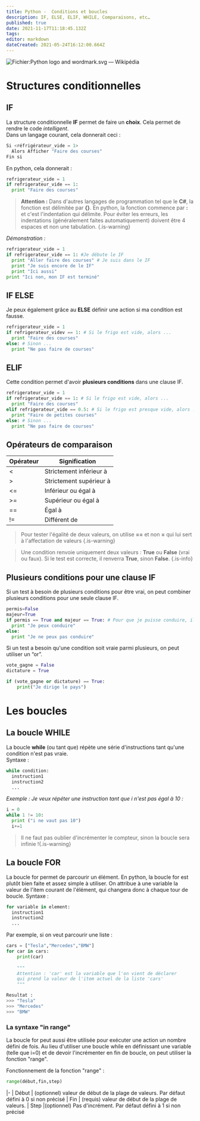 ```yaml
---
title: Python -  Conditions et boucles 
description: IF, ELSE, ELIF, WHILE, Comparaisons, etc…
published: true
date: 2021-11-17T11:18:45.132Z
tags: 
editor: markdown
dateCreated: 2021-05-24T16:12:00.664Z
---
```


![Fichier:Python logo and wordmark.svg — Wikipédia](https://upload.wikimedia.org/wikipedia/commons/thumb/f/f8/Python_logo_and_wordmark.svg/1200px-Python_logo_and_wordmark.svg.png)

# Structures conditionnelles

## IF

La structure conditionnelle **IF** permet de faire un **choix**. Cela permet de rendre le code *intelligent*.  
Dans un langage courant, cela donnerait ceci :

```python
Si <réfrigérateur_vide = 1>
  Alors Afficher "Faire des courses"
Fin si
```

En python, cela donnerait :

```python
refrigerateur_vide = 1
if refrigerateur_vide == 1:
  print "Faire des courses"
```

> **Attention :** Dans d'autres langages de programmation tel que le **C#**, la fonction est délimitée par **{}**. En python, la fonction commence par **:** et c'est l'indentation qui délimite.
> Pour éviter les erreurs, les indentations (généralement faites automatiquement) doivent être 4 espaces et non une tabulation.
{.is-warning}

*Démonstration :*

```python
refrigerateur_vide = 1
if refrigerateur_vide == 1: #Je débute le IF
  print "Aller faire des courses" # Je suis dans le IF
  print "Je suis encore de le IF"
  print "Ici aussi"
print "Ici non, mon IF est terminé"
```

## IF ELSE

Je peux également grâce au **ELSE** définir une action si ma condition est fausse.

```python
refrigerateur_vide = 1
if refrigerateur_videv == 1: # Si le frigo est vide, alors ...
  print "Faire des courses"
else: # Sinon ...
  print "Ne pas faire de courses"
```

## ELIF

Cette condition permet d'avoir **plusieurs conditions** dans une clause IF.

```python
refrigerateur_vide = 1
if refrigerateur_vide == 1: # Si le frigo est vide, alors ...
  print "Faire des courses"
elif refrigerateur_vide == 0.5: # Si le frigo est presque vide, alors ...
  print "Faire de petites courses"
else: # Sinon ...
  print "Ne pas faire de courses"
```

## Opérateurs de comparaison

| **Opérateur** | **Signification** |
| --- | --- |
| <   | Strictement inférieur à |
| \>  | Strictement supérieur à |
| <=  | Inférieur ou égal à |
| \>= | Supérieur ou égal à |
| \== | Égal à |
| !=  | Différent de |

> Pour tester l'égalité de deux valeurs, on utilise **\==** et non **\=** qui lui sert à l'affectation de valeurs
{.is-warning}

> Une condition renvoie uniquement deux valeurs : **True** ou **False** (vrai ou faux). Si le test est correcte, il renverra **True**, sinon **False**.
{.is-info}

## Plusieurs conditions pour une clause IF

Si un test à besoin de plusieurs conditions pour être vrai, on peut combiner plusieurs conditions pour une seule clause IF.

```python
permis=False
majeur=True
if permis == True and majeur == True: # Pour que je puisse conduire, il faut que j'ai mon permis et que je sois majeur
  print "Je peux conduire"
else:
  print "Je ne peux pas conduire"
```

Si un test a besoin qu'une condition soit vraie parmi plusieurs, on peut utiliser un “or”.

```python
vote_gagne = False
dictature = True

if (vote_gagne or dictature) == True:
    print("Je dirige le pays")
```

# Les boucles

## La boucle **WHILE**

La boucle **while** (ou tant que) répète une série d'instructions tant qu'une condition n'est pas vraie.  
Syntaxe :

```python
while condition:
  instruction1
  instruction2
  ...
```

*Exemple : Je veux répéter une instruction tant que i n'est pas égal à 10 :*

```python
i = 0
while 1 != 10:
  print ("i ne vaut pas 10")
  i+=1
```

> Il ne faut pas oublier d'incrémenter le compteur, sinon la boucle sera infinie !{.is-warning}

## La boucle **FOR**

La boucle for permet de parcourir un élément. En python, la boucle for est plutôt bien faite et assez simple à utiliser. On attribue à une variable la valeur de l'item courant de l'élément, qui changera donc à chaque tour de boucle. 
Syntaxe :
```python
for variable in element:
  instruction1
  instruction2
  ...
```

Par exemple, si on veut parcourir une liste :
```python
cars = ["Tesla","Mercedes","BMW"]
for car in cars: 
    print(car)
    
    """
    Attention : 'car' est la variable que l'on vient de déclarer
    qui prend la valeur de l'item actuel de la liste 'cars'
    """

Resultat :
>>> "Tesla"
>>> "Mercedes"
>>> "BMW"
```

### La syntaxe "in range"
La boucle for peut aussi être utilisée pour exécuter une action un nombre défini de fois. Au lieu d'utiliser une boucle while en définissant une variable (telle que i=0) et de devoir l'incrémenter en fin de boucle, on peut utiliser la fonction "range".

Fonctionnement de la fonction "range" :
```python
range(début,fin,step)
```
|-
| Début | (optionnel) valeur de début de la plage de valeurs. Par défaut défini à 0 si non précisé
| Fin |  (requis) valeur de début de la plage de valeurs.
| Step |(optionnel) Pas d'incrément. Par défaut défini à 1 si non précisé
